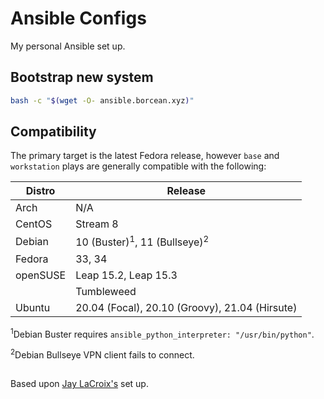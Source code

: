 # Ansible Configs
My personal Ansible set up.

## Bootstrap new system
```bash
bash -c "$(wget -O- ansible.borcean.xyz)"
```

## Compatibility
The primary target is the latest Fedora release, however `base` and `workstation` plays are generally compatible with the following:

| Distro | Release |
| --- | --- |
| Arch | N/A |
| CentOS | Stream 8 |
| Debian | 10 (Buster)<sup>1</sup>, 11 (Bullseye)<sup>2</sup> |
| Fedora | 33, 34 |
| openSUSE | Leap 15.2, Leap 15.3 |
| | Tumbleweed |
| Ubuntu | 20.04 (Focal), 20.10 (Groovy), 21.04 (Hirsute) |


<sup>1</sup>Debian Buster requires `ansible_python_interpreter: "/usr/bin/python"`.

<sup>2</sup>Debian Bullseye VPN client fails to connect.

##
Based upon [Jay LaCroix's](https://github.com/LearnLinuxTV/personal_ansible_desktop_configs) set up.